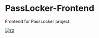 # PassLocker-Frontend

Frontend for PassLocker project.

[![CI](https://github.com/TheDim0n/PassLocker-Frontend/actions/workflows/ci.yml/badge.svg)](https://github.com/TheDim0n/PassLocker-Frontend/actions/workflows/ci.yml)
